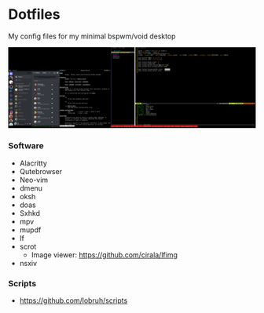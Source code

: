 # Dotfiles
My config files for my minimal bspwm/void desktop 

<p align="center">
  <img src="Pictures/screenshot_051.png">
</p>

### Software
- Alacritty
- Qutebrowser
- Neo-vim
- dmenu
- oksh
- doas
- Sxhkd
- mpv
- mupdf
- lf
- scrot
  - Image viewer: https://github.com/cirala/lfimg
- nsxiv
### Scripts
- https://github.com/lobruh/scripts






